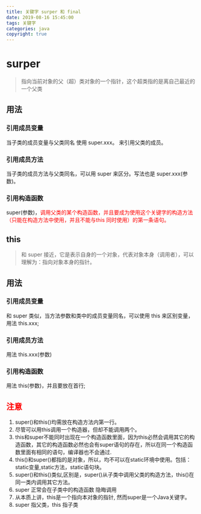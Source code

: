 ```yaml
---
title: 关键字 surper 和 final
date: 2019-08-16 15:45:00
tags: 关键字
categories: java
copyright: true
---
```

# surper
> 指向当前对象的父（超）类对象的一个指针，这个超类指的是离自己最近的一个父类

## 用法
### 引用成员变量
当子类的成员变量与父类同名
使用 super.xxx。 来引用父类的成员。
### 引用成员方法
当子类的成员方法与父类同名，可以用 super 来区分。写法也是 super.xxx(参数)。
### 引用构造函数
super(参数)，<font color=red>调用父类的某个构造函数，并且要成为使用这个关键字的构造方法（只能在构造方法中使用，并且不能与this 同时使用）的第一条语句。</font>
<!-- more -->
## this
> 和 super 接近，它是表示自身的一个对象，代表对象本身（调用者），可以理解为：指向对象本身的指针。
## 用法
### 引用成员变量
和 super 类似，当方法参数和类中的成员变量同名，可以使用 this 来区别变量，用法 this.xxx;
### 引用成员方法
用法 this.xxx(参数)
### 引用构造函数
用法 this(参数)，并且要放在首行;
## <font color=red>注意</font>
1. super()和this()均需放在构造方法内第一行。
2. 尽管可以用this调用一个构造器，但却不能调用两个。
3. this和super不能同时出现在一个构造函数里面，因为this必然会调用其它的构造函数，其它的构造函数必然也会有super语句的存在，所以在同一个构造函数里面有相同的语句，编译器也不会通过.
4. this()和super()都指的是对象，所以，均不可以在static环境中使用。包括：static变量,static方法，static语句块。
5. super()和this()类似,区别是，super()从子类中调用父类的构造方法，this()在同一类内调用其它方法。
6. super 正常会在子类中的构造函数 隐晦调用
7. 从本质上讲，this是一个指向本对象的指针, 然而super是一个Java关键字。
8. super 指父类，this 指子类
